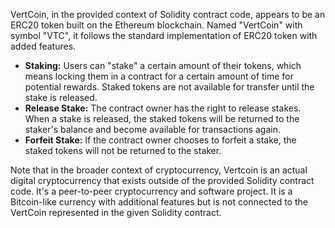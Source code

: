 VertCoin, in the provided context of Solidity contract code, appears to be an ERC20 token built on the Ethereum blockchain. Named "VertCoin" with symbol "VTC", it follows the standard implementation of ERC20 token with added features.

- **Staking:** Users can "stake" a certain amount of their tokens, which means locking them in a contract for a certain amount of time for potential rewards. Staked tokens are not available for transfer until the stake is released.
- **Release Stake:** The contract owner has the right to release stakes. When a stake is released, the staked tokens will be returned to the staker's balance and become available for transactions again.
- **Forfeit Stake:** If the contract owner chooses to forfeit a stake, the staked tokens will not be returned to the staker.

Note that in the broader context of cryptocurrency, Vertcoin is an actual digital cryptocurrency that exists outside of the provided Solidity contract code. It's a peer-to-peer cryptocurrency and software project. It is a Bitcoin-like currency with additional features but is not connected to the VertCoin represented in the given Solidity contract.